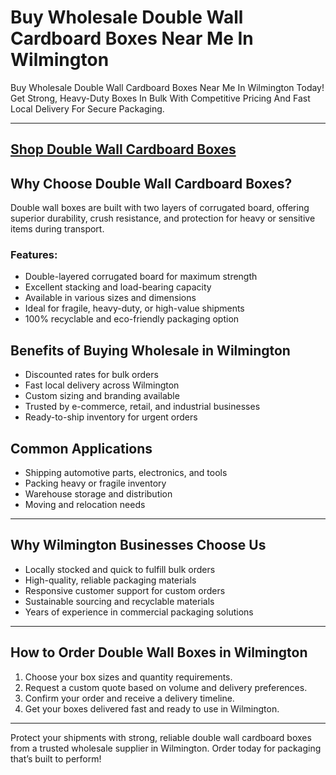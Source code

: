 # Buy Wholesale Double Wall Cardboard Boxes Near Me In Wilmington

Buy Wholesale Double Wall Cardboard Boxes Near Me In Wilmington Today! Get Strong, Heavy-Duty Boxes In Bulk With Competitive Pricing And Fast Local Delivery For Secure Packaging.

---
[Shop Double Wall Cardboard Boxes](https://www.bluerosepackaging.com/product/double-wall-cardboard-boxes/)
---

## Why Choose Double Wall Cardboard Boxes?

Double wall boxes are built with two layers of corrugated board, offering superior durability, crush resistance, and protection for heavy or sensitive items during transport.

### Features:

- Double-layered corrugated board for maximum strength  
- Excellent stacking and load-bearing capacity  
- Available in various sizes and dimensions  
- Ideal for fragile, heavy-duty, or high-value shipments  
- 100% recyclable and eco-friendly packaging option  

## Benefits of Buying Wholesale in Wilmington

- Discounted rates for bulk orders  
- Fast local delivery across Wilmington  
- Custom sizing and branding available  
- Trusted by e-commerce, retail, and industrial businesses  
- Ready-to-ship inventory for urgent orders  

## Common Applications

- Shipping automotive parts, electronics, and tools  
- Packing heavy or fragile inventory  
- Warehouse storage and distribution  
- Moving and relocation needs  

---

## Why Wilmington Businesses Choose Us

- Locally stocked and quick to fulfill bulk orders  
- High-quality, reliable packaging materials  
- Responsive customer support for custom orders  
- Sustainable sourcing and recyclable materials  
- Years of experience in commercial packaging solutions  

---

## How to Order Double Wall Boxes in Wilmington

1. Choose your box sizes and quantity requirements.  
2. Request a custom quote based on volume and delivery preferences.  
3. Confirm your order and receive a delivery timeline.  
4. Get your boxes delivered fast and ready to use in Wilmington.  

---

Protect your shipments with strong, reliable double wall cardboard boxes from a trusted wholesale supplier in Wilmington. Order today for packaging that’s built to perform!

